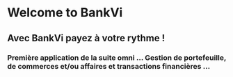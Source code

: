 # Welcome to BankVi

## Avec BankVi payez à votre rythme !

### Première application de la suite omni ... Gestion de portefeuille, de commerces et/ou affaires et transactions financières ...